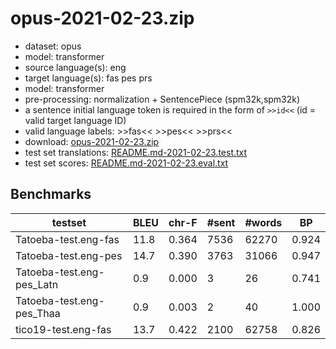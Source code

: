 # opus-2021-02-23.zip

* dataset: opus
* model: transformer
* source language(s): eng
* target language(s): fas pes prs
* model: transformer
* pre-processing: normalization + SentencePiece (spm32k,spm32k)
* a sentence initial language token is required in the form of `>>id<<` (id = valid target language ID)
* valid language labels: >>fas<< >>pes<< >>prs<<
* download: [opus-2021-02-23.zip](https://object.pouta.csc.fi/Tatoeba-MT-models/eng-fas/opus-2021-02-23.zip)
* test set translations: [README.md-2021-02-23.test.txt](https://object.pouta.csc.fi/Tatoeba-MT-models/eng-fas/README.md-2021-02-23.test.txt)
* test set scores: [README.md-2021-02-23.eval.txt](https://object.pouta.csc.fi/Tatoeba-MT-models/eng-fas/README.md-2021-02-23.eval.txt)

## Benchmarks

| testset | BLEU  | chr-F | #sent | #words | BP |
|---------|-------|-------|-------|--------|----|
| Tatoeba-test.eng-fas 	| 11.8 	| 0.364 	| 7536 	| 62270 	| 0.924 |
| Tatoeba-test.eng-pes 	| 14.7 	| 0.390 	| 3763 	| 31066 	| 0.947 |
| Tatoeba-test.eng-pes_Latn 	| 0.9 	| 0.000 	| 3 	| 26 	| 0.741 |
| Tatoeba-test.eng-pes_Thaa 	| 0.9 	| 0.003 	| 2 	| 40 	| 1.000 |
| tico19-test.eng-fas 	| 13.7 	| 0.422 	| 2100 	| 62758 	| 0.826 |

